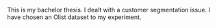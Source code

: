 This is my bachelor thesis. I dealt with a customer segmentation issue. I have chosen an Olist dataset to my experiment.
